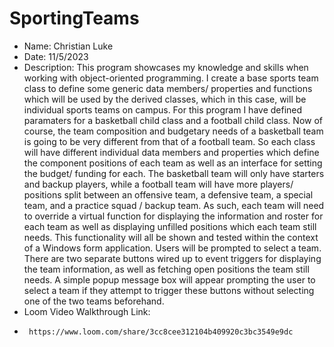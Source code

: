 # SportingTeams

 * Name: Christian Luke
 * Date: 11/5/2023
 * Description:
       This program showcases my knowledge and skills when working with object-oriented programming.
       I create a base sports team class to define some generic data members/ properties and functions which
       will be used by the derived classes, which in this case, will be individual sports teams on campus.
       For this program I have defined paramaters for a basketball child class and a football child class.
       Now of course, the team composition and budgetary needs of a basketball team is going to be very different
       from that of a football team. So each class will have different individual data members and properties
       which define the component positions of each team as well as an interface for setting the budget/ funding for each.
       The basketball team will only have starters and backup players, while a football team will
       have more players/ positions split between an  offensive team, a defensive team,
       a special team, and a practice squad / backup team. As such, each team will
       need to override a virtual function for displaying 
       the information and roster for each team as well as displaying unfilled positions which each team still needs.
       This functionality will all be shown and tested within the context of a Windows form application.
       Users will be prompted to select a team. There are two separate buttons wired up to event triggers for
       displaying the team information, as well as fetching open positions the team still needs. A simple popup
       message box will appear prompting the user to select a team if they
       attempt to trigger these buttons without selecting one of the two teams beforehand.
 * Loom Video Walkthrough Link:
 *      https://www.loom.com/share/3cc8cee312104b409920c3bc3549e9dc
